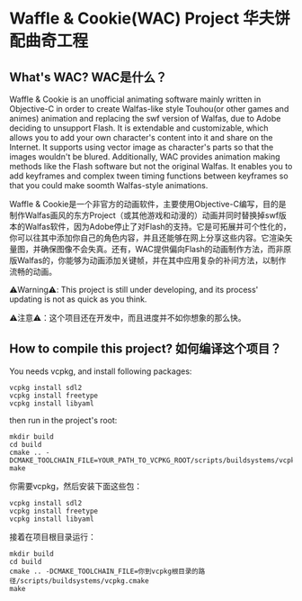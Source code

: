 # Waffle & Cookie(WAC) Project 华夫饼配曲奇工程
## What's WAC? WAC是什么？
Waffle & Cookie is an unofficial animating software mainly written in Objective-C in order to create Walfas-like style Touhou(or other games and animes) animation and replacing the swf version of Walfas, due to Adobe deciding to unsupport Flash. It is extendable and customizable, which allows you to add your own character's content into it and share on the Internet. It supports using vector image as character's parts so that the images wouldn't be blured. Additionally, WAC provides animation making methods like the Flash software but not the original Walfas. It enables you to add keyframes and complex tween timing functions between keyframes so that you could make soomth Walfas-style animations.

Waffle & Cookie是一个非官方的动画软件，主要使用Objective-C编写，目的是制作Walfas画风的东方Project（或其他游戏和动漫的）动画并同时替换掉swf版本的Walfas软件，因为Adobe停止了对Flash的支持。它是可拓展并可个性化的，你可以往其中添加你自己的角色内容，并且还能够在网上分享这些内容。它渲染矢量图，并确保图像不会失真。还有，WAC提供偏向Flash的动画制作方法，而非原版Walfas的，你能够为动画添加关键帧，并在其中应用复杂的补间方法，以制作流畅的动画。

⚠️Warning⚠️: This project is still under developing, and its process' updating is not as quick as you think.

⚠️注意⚠️：这个项目还在开发中，而且进度并不如你想象的那么快。

## How to compile this project? 如何编译这个项目？
You needs vcpkg, and install following packages:
```
vcpkg install sdl2
vcpkg install freetype
vcpkg install libyaml
```
<!--Then if you're using MS Windows, you also have to install GNUStep.-->
then run in the project's root:
```
mkdir build
cd build
cmake .. -DCMAKE_TOOLCHAIN_FILE=YOUR_PATH_TO_VCPKG_ROOT/scripts/buildsystems/vcpkg.cmake
make
```

你需要vcpkg，然后安装下面这些包：
```
vcpkg install sdl2
vcpkg install freetype
vcpkg install libyaml
```
<!--Then if you're using MS Windows, you also have to install GNUStep.-->
接着在项目根目录运行：
```
mkdir build
cd build
cmake .. -DCMAKE_TOOLCHAIN_FILE=你到vcpkg根目录的路径/scripts/buildsystems/vcpkg.cmake
make
```